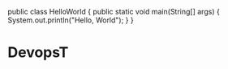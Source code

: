 public class HelloWorld {
    public static void main(String[] args) {
        System.out.println("Hello, World");
    }
}
# DevopsT
